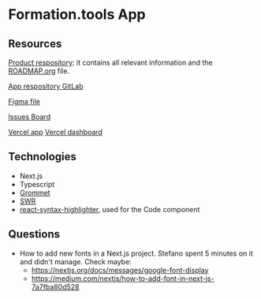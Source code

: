 # Formation.tools App

## Resources

[Product respository](https://gitlab.com/formation.tools/intel/product-vision): it contains all relevant information and the [ROADMAP.org](https://gitlab.com/formation.tools/intel/product-vision/-/blob/main/Roadmap.org) file.

[App respository GitLab](https://gitlab.com/formation.tools/app/formation.tools-app)

[Figma file](<https://www.figma.com/file/DenroEWfValwUxKZJdtLW7/formation.tools-(Copy)>)

[Issues Board](https://gitlab.com/formation.tools/app/formation.tools-app/-/boards/4514126)

[Vercel app](https://app-formation-tools-app-three.vercel.app/)
[Vercel dashboard](https://vercel.com/formation-tools/app-formation-tools-app)

## Technologies

- Next.js
- Typescript
- [Grommet](https://v2.grommet.io/)
- [SWR](https://swr.vercel.app/)
- [react-syntax-highlighter](https://react-syntax-highlighter.github.io/react-syntax-highlighter/), used for the Code component

## Questions

- How to add new fonts in a Next.js project. Stefano spent 5 minutes on it and didn't manage. Check maybe:
  - https://nextjs.org/docs/messages/google-font-display
  - https://medium.com/nextjs/how-to-add-font-in-next-js-7a7fba80d528
